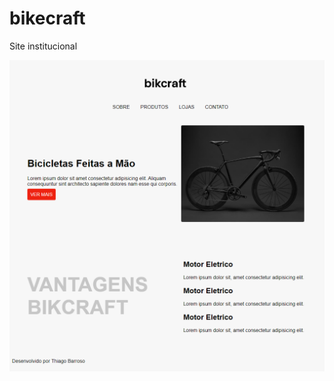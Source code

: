 # bikecraft
Site institucional

![alt text](https://github.com/Thiagobarroso/bikecraft/blob/master/screencapture.png "Página web Flexblog")
